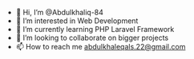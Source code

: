 - 👋 Hi, I’m @Abdulkhaliq-84
- 👀 I’m interested in Web Development
- 🌱 I’m currently learning PHP Laravel Framework
- 💞️ I’m looking to collaborate on bigger projects
- 📫 How to reach me abdulkhaleqals.22@gmail.com

<!---
Abdulkhaliq-84/Abdulkhaliq-84 is a ✨ special ✨ repository because its `README.md` (this file) appears on your GitHub profile.
You can click the Preview link to take a look at your changes.
--->
